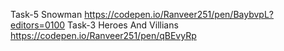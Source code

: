 Task-5
Snowman
https://codepen.io/Ranveer251/pen/BaybvpL?editors=0100
Task-3
Heroes And Villians
https://codepen.io/Ranveer251/pen/qBEvyRp
